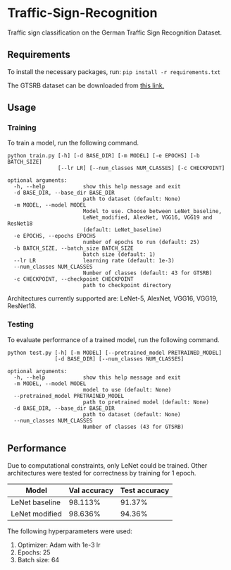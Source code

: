 # Traffic-Sign-Recognition
Traffic sign classification on the German Traffic Sign Recognition Dataset.

## Requirements
To install the necessary packages, run:
`pip install -r requirements.txt`

The GTSRB dataset can be downloaded from [this link.](https://sid.erda.dk/public/archives/daaeac0d7ce1152aea9b61d9f1e19370/published-archive.html)

## Usage 

### Training
To train a model, run the following command.
``` 
python train.py [-h] [-d BASE_DIR] [-m MODEL] [-e EPOCHS] [-b BATCH_SIZE]
                [--lr LR] [--num_classes NUM_CLASSES] [-c CHECKPOINT]

optional arguments:
  -h, --help            show this help message and exit
  -d BASE_DIR, --base_dir BASE_DIR
                        path to dataset (default: None)
  -m MODEL, --model MODEL
                        Model to use. Choose between LeNet_baseline,
                        LeNet_modified, AlexNet, VGG16, VGG19 and ResNet18
                        (default: LeNet_baseline)
  -e EPOCHS, --epochs EPOCHS
                        number of epochs to run (default: 25)
  -b BATCH_SIZE, --batch_size BATCH_SIZE
                        batch size (default: 1)
  --lr LR               learning rate (default: 1e-3)
  --num_classes NUM_CLASSES
                        Number of classes (default: 43 for GTSRB)
  -c CHECKPOINT, --checkpoint CHECKPOINT
                        path to checkpoint directory
```

Architectures currently supported are: LeNet-5, AlexNet, VGG16, VGG19, 
ResNet18.

### Testing
To evaluate performance of a trained model, run the following command.
```
python test.py [-h] [-m MODEL] [--pretrained_model PRETRAINED_MODEL]
               [-d BASE_DIR] [--num_classes NUM_CLASSES]

optional arguments:
  -h, --help            show this help message and exit
  -m MODEL, --model MODEL
                        model to use (default: None)
  --pretrained_model PRETRAINED_MODEL
                        path to pretrained model (default: None)
  -d BASE_DIR, --base_dir BASE_DIR
                        path to dataset (default: None)
  --num_classes NUM_CLASSES
                        Number of classes (43 for GTSRB)
```


## Performance
Due to computational constraints, only LeNet could be trained. Other architectures were tested for correctness by training for 1 epoch.

Model | Val accuracy | Test accuracy
--- | --- | ---
LeNet baseline | 98.113% | 91.37%
LeNet modified | 98.636% | 94.36%

The following hyperparameters were used:
1. Optimizer: Adam with 1e-3 lr
2. Epochs: 25
3. Batch size: 64 
